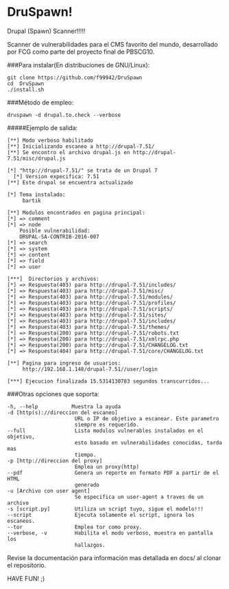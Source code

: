 # DruSpawn!
Drupal (Spawn) Scanner!!!!!

Scanner de vulnerabilidades para el CMS favorito del mundo, desarrollado por FCG como parte del proyecto final de PBSCG10.

###Para instalar(En distribuciones de GNU/Linux):
```
git clone https://github.com/f99942/DruSpawn
cd  DruSpawn
./install.sh
```

###Método de empleo:
```
druspawn -d drupal.to.check --verbose
```
#####Ejemplo de salida:
```
[**] Modo verboso habilitado 
[**] Inicializando escaneo a http://drupal-7.51/
[**] Se encontro el archivo drupal.js en http://drupal-7.51/misc/drupal.js

[*] "http://drupal-7.51/" se trata de un Drupal 7 
  [*] Version expecifica: 7.51
[**] Este drupal se encuentra actualizado

[*] Tema instalado:
	 bartik

[**] Modulos encontrados en pagina principal: 
[*] => comment
[*] => node
	Posible vulnerabilidad:
	DRUPAL-SA-CONTRIB-2016-007
[*] => search
[*] => system
[*] => content
[*] => field
[*] => user

[***]  Directorios y archivos:
[*] => Respuesta(403) para http://drupal-7.51/includes/ 
[*] => Respuesta(403) para http://drupal-7.51/misc/ 
[*] => Respuesta(403) para http://drupal-7.51/modules/ 
[*] => Respuesta(403) para http://drupal-7.51/profiles/ 
[*] => Respuesta(403) para http://drupal-7.51/scripts/ 
[*] => Respuesta(403) para http://drupal-7.51/sites/ 
[*] => Respuesta(403) para http://drupal-7.51/includes/ 
[*] => Respuesta(403) para http://drupal-7.51/themes/ 
[*] => Respuesta(200) para http://drupal-7.51/robots.txt 
[*] => Respuesta(200) para http://drupal-7.51/xmlrpc.php 
[*] => Respuesta(200) para http://drupal-7.51/CHANGELOG.txt 
[*] => Respuesta(404) para http://drupal-7.51/core/CHANGELOG.txt 

[**] Pagina para ingreso de usuarios:
	 http://192.168.1.148/drupal-7.51//user/login

[***] Ejecucion finalizada 15.5314130783 segundos transcurridos...
```
###Otras opciones que soporta:
```
-h, --help           Muestra la ayuda
-d [http(s)://direccion del escaneo]
                      URL o IP de objetivo a escanear. Este parametro
                      siempre es requerido.
--full                Lista modulos vulnerables instalados en el objetivo,
                      esto basado en vulnerabilidades conocidas, tarda mas
                      tiempo.
-p [http://direccion del proxy]
                      Emplea un proxy(http)
--pdf                 Genera un reporte en formato PDF a partir de el HTML
                      generado
-u [Archivo con user agent]
                      Se especifica un user-agent a traves de un archivo
-s [script.py]        Utiliza un script tuyo, sigue el modelo!!!
--script              Ejecuta solamente el script, ignora los escaneos.
--tor                 Emplea tor como proxy.
--verbose, -v         Habilita el modo verboso, muestra en pantalla los
                      hallazgos.
```

Revise la documentación para información mas detallada en docs/ al clonar el repositorio.

HAVE FUN! ;)
